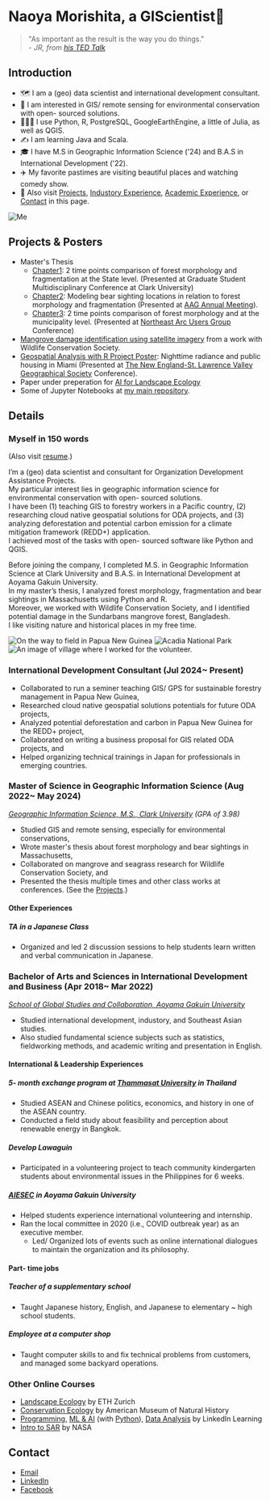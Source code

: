 # Naoya Morishita, a GIScientist🗾
> "As important as the result is the way you do things."<br>
> *-  JR, from [his TED Talk](https://www.ted.com/talks/jr_my_wish_use_art_to_turn_the_world_inside_out)*

## Introduction
- 🗺️ I am a (geo) data scientist and international development consultant.
- 🐍 I am interested in GIS/ remote sensing for environmental conservation with open- sourced solutions.
- 🧑🏻‍💻 I use Python, R, PostgreSQL, GoogleEarthEngine, a little of Julia, as well as QGIS.
- ✍️ I am learning Java and Scala.
- 🎓 I have M.S in Geographic Information Science ('24) and B.A.S in International Development ('22).
- ✈️ My favorite pastimes are visiting beautiful places and watching comedy show.
- 🔎 Also visit [Projects](#projects--posters),  [Industory Experience](#industory), [Academic Experience](#education), or [Contact](#contact) in this page.

![Me](files/me.jpeg)

## Projects & Posters
- Master's Thesis
    - [Chapter1](https://drive.google.com/file/d/1v95dtnStOPnyLN8tAxUJsYyh5a1dnrAG/view?usp=sharing): 2 time points comparison of forest morphology and fragmentation at the State level. (Presented at Graduate Student Multidisciplinary Conference at Clark University)
    - [Chapter2](https://drive.google.com/file/d/1KTwdp9Vc1m3MdMPhjuuXkAoh-fcOZSoI/view?usp=sharing): Modeling bear sighting locations in relation to forest morphology and fragmentation (Presented at [AAG Annual Meeting](https://www.aag.org)).
    - [Chapter3](https://drive.google.com/file/d/1-XQnP7SMEBXeoL6QF7A_Z-PsrLKH_6yW/view?usp=sharing): 2 time points comparison of forest morphology and at the municipality level. (Presented at [Northeast Arc Users Group](https://www.northeastarc.org) Conference)
- [Mangrove damage identification using satellite imagery](https://code.earthengine.google.com/063ff9e04d1d0fde236d127a250fa4e2) from a work with Wildlife Conservation Society.
- [Geospatial Analysis with R Project Poster](https://drive.google.com/file/d/1przSzgX2w7Bu-Xe5GC-tGOCgut8wtvqH/view?usp=sharing): Nighttime radiance and public housing in Miami (Presented at [The New England-St. Lawrence Valley Geographical Society](https://nestval.aag.org) Conference).
- Paper under preperation for [AI for Landscape Ecology](https://link.springer.com/collections/aaidbjichg)
- Some of Jupyter Notebooks at [my main repository](https://github.com/naoyamorishita/main).

## Details
### Myself in 150 words
(Also visit [resume](https://docs.google.com/document/d/1ijZtEYsCy4wlroVGakiaZGIpIcOqZZFoT6h-3xpDmWk/edit?usp=sharing).)

I’m a (geo) data scientist and consultant for Organization Development Assistance Projects.<br>
My particular interest lies in geographic information science for environmental conservation with open- sourced solutions.<br>
I have been (1) teaching GIS to forestry workers in a Pacific country, (2) researching cloud native geospatial solutions for ODA projects, and (3) analyzing deforestation and potential carbon emission for a climate mitigation framework (REDD+) application.<br>
I achieved most of the tasks with open- sourced software like Python and QGIS.

Before joining the company, I completed M.S. in Geographic Information Science at Clark University and B.A.S. in International Development at Aoyama Gakuin University.<br>
In my master’s thesis, I analyzed forest morphology, fragmentation and bear sightings in Massachusetts using Python and R.<br>
Moreover, we worked with Wildlife Conservation Society, and I identified potential damage in the Sundarbans mangrove forest, Bangladesh.<br>
I like visiting nature and historical places in my free time.

 ![On the way to field in Papua New Guinea](/files/png_village.jpeg) ![Acadia National Park](/files/acadia.jpeg) ![An image of village where I worked for the volunteer.](./files/ph_village.jpeg)

### International Development Consultant (Jul 2024~ Present)
- Collaborated to run a seminer teaching GIS/ GPS for sustainable forestry management in Papua New Guinea,
- Researched cloud native geospatial solutions potentials for future ODA projects,
- Analyzed potential deforestation and carbon in Papua New Guinea for the REDD+ project,
- Collaborated on writing a business proposal for GIS related ODA projects, and
- Helped organizing technical trainings in Japan for professionals in emerging countries.

### Master of Science in Geographic Information Science (Aug 2022~ May 2024)
*[Geographic Information Science, M.S., Clark University](https://www.clarku.edu/programs/masters/geographic-information-science-ms/) (GPA of 3.98)*
- Studied GIS and remote sensing, especially for environmental conservations, 
- Wrote master's thesis about forest morphology and bear sightings in Massachusetts, 
- Collaborated on mangrove and seagrass research for Wildlife Conservation Society, and
- Presented the thesis multiple times and other class works at conferences. (See the [Projects](#projects--posters).)

#### Other Experiences
##### TA in a Japanese Class
- Organized and led 2 discussion sessions to help students learn written and verbal communication in Japanese.

### Bachelor of Arts and Sciences in International Development and Business (Apr 2018~ Mar 2022)
*[School of Global Studies and Collaboration, Aoyama Gakuin University](https://www.aoyama.ac.jp/en/academic/undergraduate/gsc/)*
- Studied international development, industory, and Southeast Asian studies.
- Also studied fundamental science subjects such as statistics, fieldworking methods, and academic writing and presentation in English.

#### International & Leadership Experiences
##### 5- month exchange program at [Thammasat University](https://tu.ac.th/en) in Thailand
- Studied ASEAN and Chinese politics, economics, and history in one of the ASEAN country.
- Conducted a field study about feasibility and perception about renewable energy in Bangkok.

##### Develop Lawaguin
- Participated in a volunteering project to teach community kindergarten students about environmental issues in the Philippines for 6 weeks.

##### [AIESEC](https://aiesec.org) in Aoyama Gakuin University
- Helped students experience international volunteering and internship.
- Ran the local committee in 2020 (i.e., COVID outbreak year) as an executive member.
    - Led/ Organized lots of events such as online international dialogues to maintain the organization and its philosophy.

#### Part- time jobs
##### Teacher of a supplementary school
- Taught Japanese history, English, and Japanese to elementary ~ high school students.

##### Employee at a computer shop
- Taught computer skills to and fix technical problems from customers, and managed some backyard operations.

### Other Online Courses
- [Landscape Ecology](https://drive.google.com/file/d/1dHDsb4criQKbVJMupAKrU_rGuc3bFMUw/view?usp=sharing) by ETH Zurich
- [Conservation Ecology](https://drive.google.com/file/d/15k8ShLK5vE3C619Qdl-N4H_LAEAscX9a/view?usp=sharing) by American Museum of Natural History
- [Programming](https://drive.google.com/file/d/1YJccMzebTXIdLNOrHuIpP-dfA_wZ53_Y/view?usp=sharing), [ML & AI](https://drive.google.com/file/d/1K3BidFksVIzJzeyVH5FxiqKm6yLhshoD/view?usp=sharing) (with [Python](https://drive.google.com/file/d/1yDNTTXXLZ6nQ4tm0c2QF3lfiaxpHiCrO/view?usp=sharing)), [Data Analysis](https://drive.google.com/file/d/1LpEq5fhV-XX4A3liiJKM1x6qt8cb2jIf/view?usp=sharing) by LinkedIn Learning
- [Intro to SAR](https://drive.google.com/file/d/1ztXKeByR3P3V-6qKtt5EuXAtV_-W8ayz/view?usp=sharing) by NASA

## Contact
- [Email](mailto:0zh4772g325515u64@gmail.com)
- [LinkedIn](https://www.linkedin.com/in/naoya-morishita-705393254/)
- [Facebook](https://www.facebook.com/naoya.morishita.56/)
